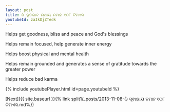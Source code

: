 ```yaml
---
layout: post
title: ଓଁ ଭୂତଭାବ ନାଥାୟ ନମାହ ୧୦୮ ଟିମଏସ
youtubeId: zaIkDjZTedk
---
```

 
 
Helps get goodness, bliss and peace and God's blessings
 
Helps remain focused, help generate inner energy 
 
Helps boost physical and mental health 
 
Helps remain grounded and generates a sense of gratitude towards the greater power 
 
Helps reduce bad karma
 
 
 
 


{% include youtubePlayer.html id=page.youtubeId %}
 
[Next]({{ site.baseurl }}{% link  split1/_posts/2013-11-08-ଓଁ ସ୍ଵାକ୍ଷାୟ ନମାହ ୧୦୮ ଟିମଏସ.md%})
 
